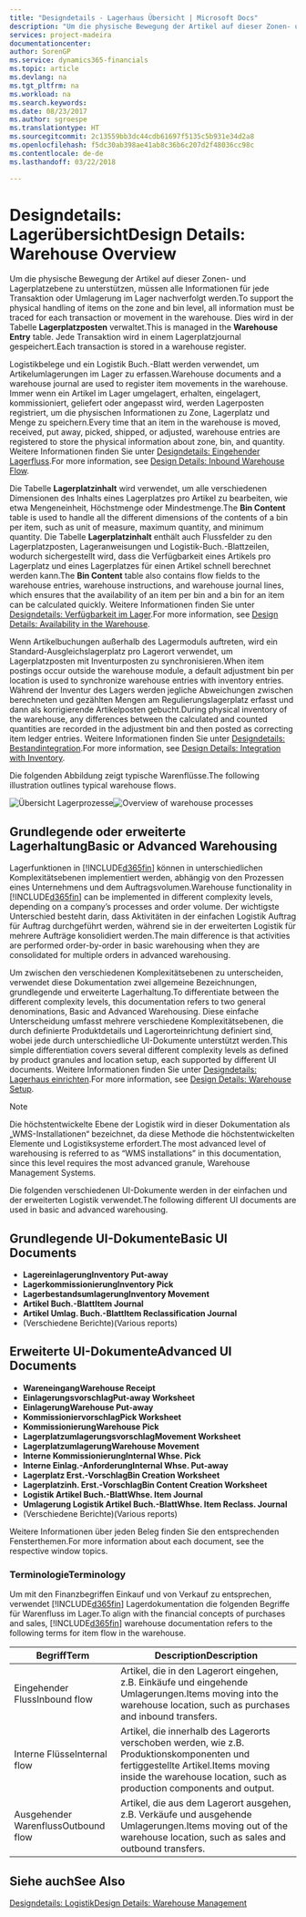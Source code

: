 ```yaml
---
title: "Designdetails - Lagerhaus Übersicht | Microsoft Docs"
description: "Um die physische Bewegung der Artikel auf dieser Zonen- und Lagerplatzebene zu unterstützen, müssen alle Informationen für jede Transaktion oder Umlagerung im Lager nachverfolgt werden. Dies wird in der Tabelle **Lagerplatzposten** verwaltet. Jede Transaktion wird in einem Lagerplatzjournal gespeichert."
services: project-madeira
documentationcenter: 
author: SorenGP
ms.service: dynamics365-financials
ms.topic: article
ms.devlang: na
ms.tgt_pltfrm: na
ms.workload: na
ms.search.keywords: 
ms.date: 08/23/2017
ms.author: sgroespe
ms.translationtype: HT
ms.sourcegitcommit: 2c13559bb3dc44cdb61697f5135c5b931e34d2a8
ms.openlocfilehash: f5dc30ab398ae41ab8c36b6c207d2f48036cc98c
ms.contentlocale: de-de
ms.lasthandoff: 03/22/2018

---
```

# <a name="design-details-warehouse-overview"></a><span data-ttu-id="01c95-105">Designdetails: Lagerübersicht</span><span class="sxs-lookup"><span data-stu-id="01c95-105">Design Details: Warehouse Overview</span></span>
<span data-ttu-id="01c95-106">Um die physische Bewegung der Artikel auf dieser Zonen- und Lagerplatzebene zu unterstützen, müssen alle Informationen für jede Transaktion oder Umlagerung im Lager nachverfolgt werden.</span><span class="sxs-lookup"><span data-stu-id="01c95-106">To support the physical handling of items on the zone and bin level, all information must be traced for each transaction or movement in the warehouse.</span></span> <span data-ttu-id="01c95-107">Dies wird in der Tabelle **Lagerplatzposten** verwaltet.</span><span class="sxs-lookup"><span data-stu-id="01c95-107">This is managed in the **Warehouse Entry** table.</span></span> <span data-ttu-id="01c95-108">Jede Transaktion wird in einem Lagerplatzjournal gespeichert.</span><span class="sxs-lookup"><span data-stu-id="01c95-108">Each transaction is stored in a warehouse register.</span></span>  

<span data-ttu-id="01c95-109">Logistikbelege und ein Logistik Buch.-Blatt werden verwendet, um Artikelumlagerungen im Lager zu erfassen.</span><span class="sxs-lookup"><span data-stu-id="01c95-109">Warehouse documents and a warehouse journal are used to register item movements in the warehouse.</span></span> <span data-ttu-id="01c95-110">Immer wenn ein Artikel im Lager umgelagert, erhalten, eingelagert, kommissioniert, geliefert oder angepasst wird, werden Lagerposten registriert, um die physischen Informationen zu Zone, Lagerplatz und Menge zu speichern.</span><span class="sxs-lookup"><span data-stu-id="01c95-110">Every time that an item in the warehouse is moved, received, put away, picked, shipped, or adjusted, warehouse entries are registered to store the physical information about zone, bin, and quantity.</span></span> <span data-ttu-id="01c95-111">Weitere Informationen finden Sie unter [Designdetails: Eingehender Lagerfluss](design-details-outbound-warehouse-flow.md).</span><span class="sxs-lookup"><span data-stu-id="01c95-111">For more information, see [Design Details: Inbound Warehouse Flow](design-details-outbound-warehouse-flow.md).</span></span>  

<span data-ttu-id="01c95-112">Die Tabelle **Lagerplatzinhalt** wird verwendet, um alle verschiedenen Dimensionen des Inhalts eines Lagerplatzes pro Artikel zu bearbeiten, wie etwa Mengeneinheit, Höchstmenge oder Mindestmenge.</span><span class="sxs-lookup"><span data-stu-id="01c95-112">The **Bin Content** table is used to handle all the different dimensions of the contents of a bin per item, such as unit of measure, maximum quantity, and minimum quantity.</span></span> <span data-ttu-id="01c95-113">Die Tabelle **Lagerplatzinhalt** enthält auch Flussfelder zu den Lagerplatzposten, Lageranweisungen und Logistik-Buch.-Blattzeilen, wodurch sichergestellt wird, dass die Verfügbarkeit eines Artikels pro Lagerplatz und eines Lagerplatzes für einen Artikel schnell berechnet werden kann.</span><span class="sxs-lookup"><span data-stu-id="01c95-113">The **Bin Content** table also contains flow fields to the warehouse entries, warehouse instructions, and warehouse journal lines, which ensures that the availability of an item per bin and a bin for an item can be calculated quickly.</span></span> <span data-ttu-id="01c95-114">Weitere Informationen finden Sie unter [Designdetails: Verfügbarkeit im Lager](design-details-availability-in-the-warehouse.md).</span><span class="sxs-lookup"><span data-stu-id="01c95-114">For more information, see [Design Details: Availability in the Warehouse](design-details-availability-in-the-warehouse.md).</span></span>  

<span data-ttu-id="01c95-115">Wenn Artikelbuchungen außerhalb des Lagermoduls auftreten, wird ein Standard-Ausgleichslagerplatz pro Lagerort verwendet, um Lagerplatzposten mit Inventurposten zu synchronisieren.</span><span class="sxs-lookup"><span data-stu-id="01c95-115">When item postings occur outside the warehouse module, a default adjustment bin per location is used to synchronize warehouse entries with inventory entries.</span></span> <span data-ttu-id="01c95-116">Während der Inventur des Lagers werden jegliche Abweichungen zwischen berechneten und gezählten Mengen am Regulierungslagerplatz erfasst und dann als korrigierende Artikelposten gebucht.</span><span class="sxs-lookup"><span data-stu-id="01c95-116">During physical inventory of the warehouse, any differences between the calculated and counted quantities are recorded in the adjustment bin and then posted as correcting item ledger entries.</span></span> <span data-ttu-id="01c95-117">Weitere Informationen finden Sie unter [Designdetails: Bestandintegration](design-details-integration-with-inventory.md).</span><span class="sxs-lookup"><span data-stu-id="01c95-117">For more information, see [Design Details: Integration with Inventory](design-details-integration-with-inventory.md).</span></span>  

<span data-ttu-id="01c95-118">Die folgenden Abbildung zeigt typische Warenflüsse.</span><span class="sxs-lookup"><span data-stu-id="01c95-118">The following illustration outlines typical warehouse flows.</span></span>  

<span data-ttu-id="01c95-119">![Übersicht Lagerprozesse](media/design_details_warehouse_management_overview.png "design_details_warehouse_management_overview")</span><span class="sxs-lookup"><span data-stu-id="01c95-119">![Overview of warehouse processes](media/design_details_warehouse_management_overview.png "design_details_warehouse_management_overview")</span></span>  

## <a name="basic-or-advanced-warehousing"></a><span data-ttu-id="01c95-120">Grundlegende oder erweiterte Lagerhaltung</span><span class="sxs-lookup"><span data-stu-id="01c95-120">Basic or Advanced Warehousing</span></span>  
<span data-ttu-id="01c95-121">Lagerfunktionen in [!INCLUDE[d365fin](includes/d365fin_md.md)] können in unterschiedlichen Komplexitätsebenen implementiert werden, abhängig von den Prozessen eines Unternehmens und dem Auftragsvolumen.</span><span class="sxs-lookup"><span data-stu-id="01c95-121">Warehouse functionality in [!INCLUDE[d365fin](includes/d365fin_md.md)] can be implemented in different complexity levels, depending on a company’s processes and order volume.</span></span> <span data-ttu-id="01c95-122">Der wichtigste Unterschied besteht darin, dass Aktivitäten in der einfachen Logistik Auftrag für Auftrag durchgeführt werden, während sie in der erweiterten Logistik für mehrere Aufträge konsolidiert werden.</span><span class="sxs-lookup"><span data-stu-id="01c95-122">The main difference is that activities are performed order-by-order in basic warehousing when they are consolidated for multiple orders in advanced warehousing.</span></span>  

 <span data-ttu-id="01c95-123">Um zwischen den verschiedenen Komplexitätsebenen zu unterscheiden, verwendet diese Dokumentation zwei allgemeine Bezeichnungen, grundlegende und erweiterte Lagerhaltung.</span><span class="sxs-lookup"><span data-stu-id="01c95-123">To differentiate between the different complexity levels, this documentation refers to two general denominations, Basic and Advanced Warehousing.</span></span> <span data-ttu-id="01c95-124">Diese einfache Unterscheidung umfasst mehrere verschiedene Komplexitätsebenen, die durch definierte Produktdetails und Lagerorteinrichtung definiert sind, wobei jede durch unterschiedliche UI-Dokumente unterstützt werden.</span><span class="sxs-lookup"><span data-stu-id="01c95-124">This simple differentiation covers several different complexity levels as defined by product granules and location setup, each supported by different UI documents.</span></span> <span data-ttu-id="01c95-125">Weitere Informationen finden Sie unter [Designdetails: Lagerhaus einrichten](design-details-warehouse-setup.md).</span><span class="sxs-lookup"><span data-stu-id="01c95-125">For more information, see [Design Details: Warehouse Setup](design-details-warehouse-setup.md).</span></span>  

> [!NOTE]  
>  <span data-ttu-id="01c95-126">Die höchstentwickelte Ebene der Logistik wird in dieser Dokumentation als „WMS-Installationen“ bezeichnet, da diese Methode die höchstentwickelten Elemente und Logistiksysteme erfordert.</span><span class="sxs-lookup"><span data-stu-id="01c95-126">The most advanced level of warehousing is referred to as “WMS installations” in this documentation, since this level requires the most advanced granule, Warehouse Management Systems.</span></span>  

 <span data-ttu-id="01c95-127">Die folgenden verschiedenen UI-Dokumente werden in der einfachen und der erweiterten Logistik verwendet.</span><span class="sxs-lookup"><span data-stu-id="01c95-127">The following different UI documents are used in basic and advanced warehousing.</span></span>  

## <a name="basic-ui-documents"></a><span data-ttu-id="01c95-128">Grundlegende UI-Dokumente</span><span class="sxs-lookup"><span data-stu-id="01c95-128">Basic UI Documents</span></span>  

-   <span data-ttu-id="01c95-129">**Lagereinlagerung**</span><span class="sxs-lookup"><span data-stu-id="01c95-129">**Inventory Put-away**</span></span>  
-   <span data-ttu-id="01c95-130">**Lagerkommissionierung**</span><span class="sxs-lookup"><span data-stu-id="01c95-130">**Inventory Pick**</span></span>  
-   <span data-ttu-id="01c95-131">**Lagerbestandsumlagerung**</span><span class="sxs-lookup"><span data-stu-id="01c95-131">**Inventory Movement**</span></span>  
-   <span data-ttu-id="01c95-132">**Artikel Buch.-Blatt**</span><span class="sxs-lookup"><span data-stu-id="01c95-132">**Item Journal**</span></span>  
-   <span data-ttu-id="01c95-133">**Artikel Umlag. Buch.-Blatt**</span><span class="sxs-lookup"><span data-stu-id="01c95-133">**Item Reclassification Journal**</span></span>  
-   <span data-ttu-id="01c95-134">(Verschiedene Berichte)</span><span class="sxs-lookup"><span data-stu-id="01c95-134">(Various reports)</span></span>  

## <a name="advanced-ui-documents"></a><span data-ttu-id="01c95-135">Erweiterte UI-Dokumente</span><span class="sxs-lookup"><span data-stu-id="01c95-135">Advanced UI Documents</span></span>  

-   <span data-ttu-id="01c95-136">**Wareneingang**</span><span class="sxs-lookup"><span data-stu-id="01c95-136">**Warehouse Receipt**</span></span>  
-   <span data-ttu-id="01c95-137">**Einlagerungsvorschlag**</span><span class="sxs-lookup"><span data-stu-id="01c95-137">**Put-away Worksheet**</span></span>  
-   <span data-ttu-id="01c95-138">**Einlagerung**</span><span class="sxs-lookup"><span data-stu-id="01c95-138">**Warehouse Put-away**</span></span>  
-   <span data-ttu-id="01c95-139">**Kommissioniervorschlag**</span><span class="sxs-lookup"><span data-stu-id="01c95-139">**Pick Worksheet**</span></span>  
-   <span data-ttu-id="01c95-140">**Kommissionierung**</span><span class="sxs-lookup"><span data-stu-id="01c95-140">**Warehouse Pick**</span></span>  
-   <span data-ttu-id="01c95-141">**Lagerplatzumlagerungsvorschlag**</span><span class="sxs-lookup"><span data-stu-id="01c95-141">**Movement Worksheet**</span></span>  
-   <span data-ttu-id="01c95-142">**Lagerplatzumlagerung**</span><span class="sxs-lookup"><span data-stu-id="01c95-142">**Warehouse Movement**</span></span>  
-   <span data-ttu-id="01c95-143">**Interne Kommissionierung**</span><span class="sxs-lookup"><span data-stu-id="01c95-143">**Internal Whse. Pick**</span></span>  
-   <span data-ttu-id="01c95-144">**Interne Einlag.-Anforderung**</span><span class="sxs-lookup"><span data-stu-id="01c95-144">**Internal Whse. Put-away**</span></span>  
-   <span data-ttu-id="01c95-145">**Lagerplatz Erst.-Vorschlag**</span><span class="sxs-lookup"><span data-stu-id="01c95-145">**Bin Creation Worksheet**</span></span>  
-   <span data-ttu-id="01c95-146">**Lagerplatzinh. Erst.-Vorschlag**</span><span class="sxs-lookup"><span data-stu-id="01c95-146">**Bin Content Creation Worksheet**</span></span>  
-   <span data-ttu-id="01c95-147">**Logistik Artikel Buch.-Blatt**</span><span class="sxs-lookup"><span data-stu-id="01c95-147">**Whse. Item Journal**</span></span>  
-   <span data-ttu-id="01c95-148">**Umlagerung Logistik Artikel Buch.-Blatt**</span><span class="sxs-lookup"><span data-stu-id="01c95-148">**Whse. Item Reclass. Journal**</span></span>  
-   <span data-ttu-id="01c95-149">(Verschiedene Berichte)</span><span class="sxs-lookup"><span data-stu-id="01c95-149">(Various reports)</span></span>  

<span data-ttu-id="01c95-150">Weitere Informationen über jeden Beleg finden Sie den entsprechenden Fensterthemen.</span><span class="sxs-lookup"><span data-stu-id="01c95-150">For more information about each document, see the respective window topics.</span></span>  

### <a name="terminology"></a><span data-ttu-id="01c95-151">Terminologie</span><span class="sxs-lookup"><span data-stu-id="01c95-151">Terminology</span></span>  
<span data-ttu-id="01c95-152">Um mit den Finanzbegriffen Einkauf und von Verkauf zu entsprechen, verwendet [!INCLUDE[d365fin](includes/d365fin_md.md)] Lagerdokumentation die folgenden Begriffe für Warenfluss im Lager.</span><span class="sxs-lookup"><span data-stu-id="01c95-152">To align with the financial concepts of purchases and sales, [!INCLUDE[d365fin](includes/d365fin_md.md)] warehouse documentation refers to the following terms for item flow in the warehouse.</span></span>  

|<span data-ttu-id="01c95-153">Begriff</span><span class="sxs-lookup"><span data-stu-id="01c95-153">Term</span></span>|<span data-ttu-id="01c95-154">Description</span><span class="sxs-lookup"><span data-stu-id="01c95-154">Description</span></span>|  
|----------|---------------------------------------|  
|<span data-ttu-id="01c95-155">Eingehender Fluss</span><span class="sxs-lookup"><span data-stu-id="01c95-155">Inbound flow</span></span>|<span data-ttu-id="01c95-156">Artikel, die in den Lagerort eingehen, z.B. Einkäufe und eingehende Umlagerungen.</span><span class="sxs-lookup"><span data-stu-id="01c95-156">Items moving into the warehouse location, such as purchases and inbound transfers.</span></span>|  
|<span data-ttu-id="01c95-157">Interne Flüsse</span><span class="sxs-lookup"><span data-stu-id="01c95-157">Internal flow</span></span>|<span data-ttu-id="01c95-158">Artikel, die innerhalb des Lagerorts verschoben werden, wie z.B. Produktionskomponenten und fertiggestellte Artikel.</span><span class="sxs-lookup"><span data-stu-id="01c95-158">Items moving inside the warehouse location, such as production components and output.</span></span>|  
|<span data-ttu-id="01c95-159">Ausgehender Warenfluss</span><span class="sxs-lookup"><span data-stu-id="01c95-159">Outbound flow</span></span>|<span data-ttu-id="01c95-160">Artikel, die aus dem Lagerort ausgehen, z.B. Verkäufe und ausgehende Umlagerungen.</span><span class="sxs-lookup"><span data-stu-id="01c95-160">Items moving out of the warehouse location, such as sales and outbound transfers.</span></span>|  

## <a name="see-also"></a><span data-ttu-id="01c95-161">Siehe auch</span><span class="sxs-lookup"><span data-stu-id="01c95-161">See Also</span></span>  
 [<span data-ttu-id="01c95-162">Designdetails: Logistik</span><span class="sxs-lookup"><span data-stu-id="01c95-162">Design Details: Warehouse Management</span></span>](design-details-warehouse-management.md)

